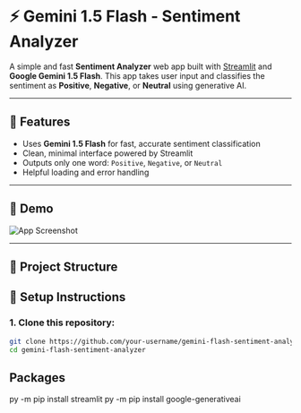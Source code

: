 # ⚡ Gemini 1.5 Flash - Sentiment Analyzer

A simple and fast **Sentiment Analyzer** web app built with [Streamlit](https://streamlit.io/) and **Google Gemini 1.5 Flash**. This app takes user input and classifies the sentiment as **Positive**, **Negative**, or **Neutral** using generative AI.

---

## 🚀 Features

- Uses **Gemini 1.5 Flash** for fast, accurate sentiment classification
- Clean, minimal interface powered by Streamlit
- Outputs only one word: `Positive`, `Negative`, or `Neutral`
- Helpful loading and error handling

---

## 📸 Demo

![App Screenshot](https://via.placeholder.com/800x400?text=Sentiment+Analyzer+Demo)

---

## 📁 Project Structure

## 🔧 Setup Instructions

### 1. Clone this repository:

```bash
git clone https://github.com/your-username/gemini-flash-sentiment-analyzer.git
cd gemini-flash-sentiment-analyzer
```
## Packages
py -m pip install streamlit
py -m pip install google-generativeai
